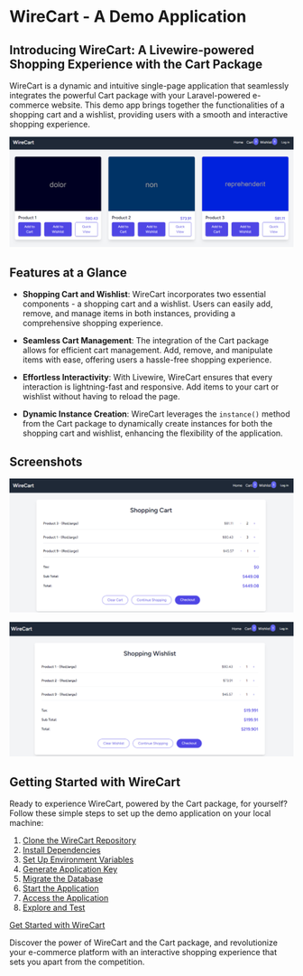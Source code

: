 # WireCart - A Demo Application

## Introducing WireCart: A Livewire-powered Shopping Experience with the Cart Package

WireCart is a dynamic and intuitive single-page application that seamlessly integrates the powerful Cart package with your Laravel-powered e-commerce website. This demo app brings together the functionalities of a shopping cart and a wishlist, providing users with a smooth and interactive shopping experience.

![WireCart](../public/screenshots/wirecart.png)

## Features at a Glance

- **Shopping Cart and Wishlist**: WireCart incorporates two essential components - a shopping cart and a wishlist. Users can easily add, remove, and manage items in both instances, providing a comprehensive shopping experience.

- **Seamless Cart Management**: The integration of the Cart package allows for efficient cart management. Add, remove, and manipulate items with ease, offering users a hassle-free shopping experience.

- **Effortless Interactivity**: With Livewire, WireCart ensures that every interaction is lightning-fast and responsive. Add items to your cart or wishlist without having to reload the page.

- **Dynamic Instance Creation**: WireCart leverages the `instance()` method from the Cart package to dynamically create instances for both the shopping cart and wishlist, enhancing the flexibility of the application.

## Screenshots

![Cart](../public/screenshots/cart.png)

![Wishlist](../public/screenshots/wishlist.png)

## Getting Started with WireCart

Ready to experience WireCart, powered by the Cart package, for yourself? Follow these simple steps to set up the demo application on your local machine:

1. [Clone the WireCart Repository](get-started.md#step-1-clone-the-repository)
2. [Install Dependencies](get-started.md#step-2-install-dependencies)
3. [Set Up Environment Variables](get-started.md#step-3-set-up-environment-variables)
4. [Generate Application Key](get-started.md#step-4-generate-application-key)
5. [Migrate the Database](get-started.md#step-5-migrate-the-database)
6. [Start the Application](get-started.md#step-7-start-the-application)
7. [Access the Application](get-started.md#step-8-access-the-application)
8. [Explore and Test](get-started.md#step-9-explore-and-test)

[Get Started with WireCart](get-started.md)

Discover the power of WireCart and the Cart package, and revolutionize your e-commerce platform with an interactive shopping experience that sets you apart from the competition.
